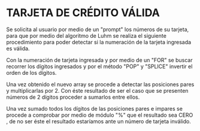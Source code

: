 
# TARJETA DE CRÉDITO VÁLIDA

Se solicita al usuario por medio de un "prompt" los números de su tarjeta, para que por medio del algoritmo de Luhm se realiza el siguiente procedimiento para poder detectar si la numeración de la tarjeta ingresada es válida.

Con la numeración de tarjeta ingresada y por medio de un "FOR" se buscar recorrer los dígitos ingresados y por el método "POP" y "SPLICE" invertir el orden de los dígitos.

Una vez obtenido el nuevo array se procede a detectar las posiciones pares y multiplicarlas por 2. Con éste resultado de ser el caso que se presenten números de 2 dígitos proceder a sumarlos entre ellos.

Una vez sumado todos los dígitos de las posiciones pares e impares se procede a comprobar por medio de módulo "%" que el resultado sea CERO , de no ser éste el resultado estaríamos ante un número de tarjeta inválido.
